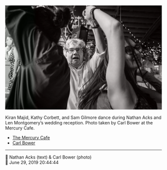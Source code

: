 ![Kiran Majid, Kathy Corbett, and Sam Gilmore dance](assets/2019-06-29-set-4-the-dance-07.webp)

Kiran Majid, Kathy Corbett, and Sam Gilmore dance during Nathan Acks and Len Montgomery’s wedding reception. Photo taken by Carl Bower at the Mercury Cafe.

* [The Mercury Cafe](http://mercurycafe.com)
* [Carl Bower](https://carlbowerphotos.com)

- - - -

<span aria-hidden="true">👥</span> Nathan Acks (text) & Carl Bower (photo)  
<span aria-hidden="true">📅</span> June 29, 2019 20:44:44
